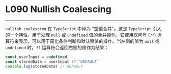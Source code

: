 # L090 Nullish Coalescing
---



`nullish coalescing` 在 `TypeScript` 中译为 "空值合并"。这是 `TypeScript` 引入的一个特性，用于处理 `null` 或 `undefined` 值的合并操作。它使用双问号 (`??`) 运算符来表示，可以用于简化条件判断和默认赋值的操作。当左侧的值为 `null` 或 `undefined` 时，`??` 运算符会返回右侧的值作为结果：

```ts
const userInput = undefined
const storedData = userInput ?? 'DEFAULT'
console.log(storedData) // DEFAULT
```


